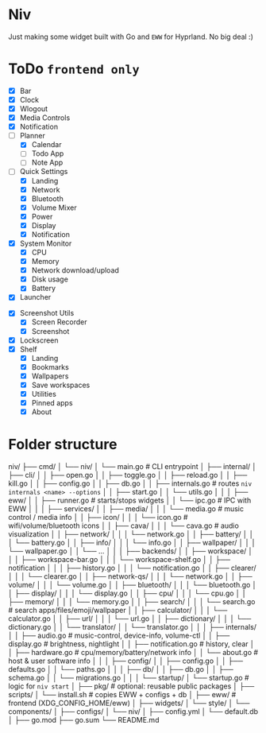 # Niv

Just making some widget built with Go and `EWW` for Hyprland. No big deal :)

# ToDo `frontend only`

- [x] Bar
- [x] Clock
- [x] Wlogout
- [x] Media Controls
- [x] Notification
- [ ] Planner
  - [x] Calendar
  - [ ] Todo App
  - [ ] Note App
- [ ] Quick Settings
  - [x] Landing
  - [x] Network
  - [x] Bluetooth
  - [x] Volume Mixer
  - [x] Power
  - [x] Display
  - [x] Notification
- [x] System Monitor
  - [x] CPU
  - [x] Memory
  - [x] Network download/upload
  - [x] Disk usage
  - [x] Battery
- [x] Launcher
<!-- - [ ] Clipboard (`:ch`, `:clipboard`)
- [ ] App (`:app`, none)
- [ ] Emoji Picker (`:emoji`, `:e`)
- [ ] URL (`:url https://...`)
- [ ] Search (`:g google-search`, `:b bing-search`)
- [ ] Calculator (`:cal 10 -20`)
- [ ] Note Search (`:notes`)
- [ ] Todo Search (`:todo`)
- [ ] Bookmarks (`:bk`, `bookmarks`)
- [ ] Wallpaper (`:wp`, `wallpapers`)
- [ ] File Search (`:file`, `:f`)
- [ ] Packages (`:pkg pkg-name`, `:p`)
- [ ] Weather (`:weather`, `:w`)
- [ ] Dictionary (`:dict word`, `:d`)
- [ ] Translate (`:trans text`, `:t`)
- [ ] Terminal (`:term termianl-app`, `:terminal`)
- [ ] Command (`:cmd command`)
- [ ] Widgets (`:w bar`)
- [ ] System info (`:sysinfo key`) -->
- [x] Screenshot Utils
  - [x] Screen Recorder
  - [x] Screenshot
- [x] Lockscreen <!-- just overlay over hyprlock or anyother -->
- [x] Shelf <!-- quick links -->
  - [x] Landing
  - [x] Bookmarks
  - [x] Wallpapers
  - [x] Save workspaces
  - [x] Utilities
  - [x] Pinned apps
  - [x] About

<!--
- [ ] Wallpaper
- [ ] Wallpaper Manager
      Use swww -->

# Folder structure

niv/
├── cmd/
│ └── niv/
│ └── main.go # CLI entrypoint
│
├── internal/
│ ├── cli/
│ │ ├── open.go
│ │ ├── toggle.go
│ │ ├── reload.go
│ │ ├── kill.go
│ │ ├── config.go
│ │ ├── db.go
│ │ ├── internals.go # routes `niv internals <name> --options`
│ │ ├── start.go
│ │ └── utils.go
│ │
│ ├── eww/
│ │ ├── runner.go # starts/stops widgets
│ │ └── ipc.go # IPC with EWW
│ │
│ ├── services/
│ │ ├── media/
│ │ │ └── media.go # music control / media info
│ │ ├── icon/
│ │ │ └── icon.go # wifi/volume/bluetooth icons
│ │ ├── cava/
│ │ │ └── cava.go # audio visualization
│ │ ├── network/
│ │ │ └── network.go
│ │ ├── battery/
│ │ │ └── battery.go
│ │ ├── info/
│ │ │ └── info.go
│ │ ├── wallpaper/
│ │ │ └── wallpaper.go
│ │ └── ...
│ │
│ ├── backends/
│ │ ├── workspace/
│ │ │ ├── workspace-bar.go
│ │ │ └── workspace-shelf.go
│ │ ├── notification
│ │ │ ├── history.go
│ │ │ └── notification.go
│ │ ├── clearer/
│ │ │ └── clearer.go
│ │ ├── network-qs/
│ │ │ └── network.go
│ │ ├── volume/
│ │ │ └── volume.go
│ │ ├── bluetooth/
│ │ │ └── bluetooth.go
│ │ ├── display/
│ │ │ └── display.go
│ │ ├── cpu/
│ │ │ └── cpu.go
│ │ ├── memory/
│ │ │ └── memory.go
│ │ ├── search/
│ │ │ └── search.go # search apps/files/emoji/wallpaper
│ │ ├── calculator/
│ │ │ └── calculator.go
│ │ ├── url/
│ │ │ └── url.go
│ │ ├── dictionary/
│ │ │ └── dictionary.go
│ │ └── translator/
│ │ └── translator.go
│ │
│ ├── internals/
│ │ ├── audio.go # music-control, device-info, volume-ctl
│ │ ├── display.go # brightness, nightlight
│ │ ├── notification.go # history, clear
│ │ ├── hardware.go # cpu/memory/battery/network info
│ │ └── about.go # host & user software info
│ │
│ ├── config/
│ │ ├── config.go
│ │ ├── defaults.go
│ │ └── paths.go
│ │
│ ├── db/
│ │ ├── db.go
│ │ ├── schema.go
│ │ └── migrations.go
│ │
│ └── startup/
│ └── startup.go # logic for `niv start`
│
├── pkg/ # optional: reusable public packages
│
├── scripts/
│ └── install.sh # copies EWW + configs + db
│
├── eww/ # frontend (XDG_CONFIG_HOME/eww)
│ ├── widgets/
│ └── style/
│ └── components/
│
├── configs/
│ └── niv/
│ ├── config.yml
│ └── default.db
│
├── go.mod
├── go.sum
└── README.md

